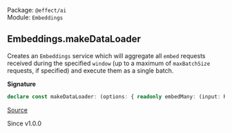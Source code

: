 Package: `@effect/ai`<br />
Module: `Embeddings`<br />

## Embeddings.makeDataLoader

Creates an `Embeddings` service which will aggregate all `embed` requests
received during the specified `window` (up to a maximum of `maxBatchSize`
requests, if specified) and execute them as a single batch.

**Signature**

```ts
declare const makeDataLoader: (options: { readonly embedMany: (input: ReadonlyArray<string>) => Effect.Effect<Array<Embeddings.Result>, AiError>; readonly window: Duration.DurationInput; readonly maxBatchSize?: number; }) => Effect.Effect<Embeddings.Service, never, Scope>
```

[Source](https://github.com/Effect-TS/effect/tree/main/packages/ai/ai/src/Embeddings.ts#L122)

Since v1.0.0